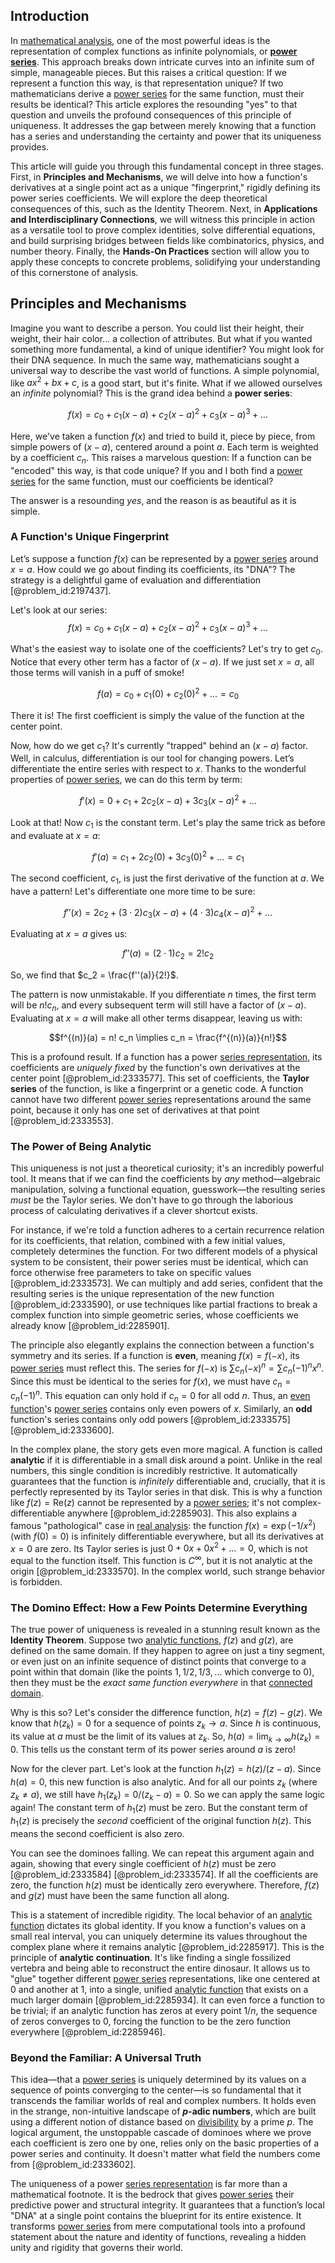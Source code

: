 ## Introduction
In [mathematical analysis](@article_id:139170), one of the most powerful ideas is the representation of complex functions as infinite polynomials, or **[power series](@article_id:146342)**. This approach breaks down intricate curves into an infinite sum of simple, manageable pieces. But this raises a critical question: If we represent a function this way, is that representation unique? If two mathematicians derive a [power series](@article_id:146342) for the same function, must their results be identical? This article explores the resounding "yes" to that question and unveils the profound consequences of this principle of uniqueness. It addresses the gap between merely knowing that a function has a series and understanding the certainty and power that its uniqueness provides.

This article will guide you through this fundamental concept in three stages. First, in **Principles and Mechanisms**, we will delve into how a function's derivatives at a single point act as a unique "fingerprint," rigidly defining its power series coefficients. We will explore the deep theoretical consequences of this, such as the Identity Theorem. Next, in **Applications and Interdisciplinary Connections**, we will witness this principle in action as a versatile tool to prove complex identities, solve differential equations, and build surprising bridges between fields like combinatorics, physics, and number theory. Finally, the **Hands-On Practices** section will allow you to apply these concepts to concrete problems, solidifying your understanding of this cornerstone of analysis.

## Principles and Mechanisms

Imagine you want to describe a person. You could list their height, their weight, their hair color... a collection of attributes. But what if you wanted something more fundamental, a kind of unique identifier? You might look for their DNA sequence. In much the same way, mathematicians sought a universal way to describe the vast world of functions. A simple polynomial, like $ax^2 + bx + c$, is a good start, but it's finite. What if we allowed ourselves an *infinite* polynomial? This is the grand idea behind a **power series**:

$$f(x) = c_0 + c_1(x-a) + c_2(x-a)^2 + c_3(x-a)^3 + \dots$$

Here, we've taken a function $f(x)$ and tried to build it, piece by piece, from simple powers of $(x-a)$, centered around a point $a$. Each term is weighted by a coefficient $c_n$. This raises a marvelous question: If a function can be "encoded" this way, is that code unique? If you and I both find a [power series](@article_id:146342) for the same function, must our coefficients be identical?

The answer is a resounding *yes*, and the reason is as beautiful as it is simple.

### A Function's Unique Fingerprint

Let’s suppose a function $f(x)$ can be represented by a [power series](@article_id:146342) around $x=a$. How could we go about finding its coefficients, its "DNA"? The strategy is a delightful game of evaluation and differentiation [@problem_id:2197437].

Let's look at our series:
$$f(x) = c_0 + c_1(x-a) + c_2(x-a)^2 + c_3(x-a)^3 + \dots$$

What's the easiest way to isolate one of the coefficients? Let's try to get $c_0$. Notice that every other term has a factor of $(x-a)$. If we just set $x=a$, all those terms will vanish in a puff of smoke!

$$f(a) = c_0 + c_1(0) + c_2(0)^2 + \dots = c_0$$

There it is! The first coefficient is simply the value of the function at the center point.

Now, how do we get $c_1$? It's currently "trapped" behind an $(x-a)$ factor. Well, in calculus, differentiation is our tool for changing powers. Let’s differentiate the entire series with respect to $x$. Thanks to the wonderful properties of [power series](@article_id:146342), we can do this term by term:

$$f'(x) = 0 + c_1 + 2c_2(x-a) + 3c_3(x-a)^2 + \dots$$

Look at that! Now $c_1$ is the constant term. Let's play the same trick as before and evaluate at $x=a$:

$$f'(a) = c_1 + 2c_2(0) + 3c_3(0)^2 + \dots = c_1$$

The second coefficient, $c_1$, is just the first derivative of the function at $a$. We have a pattern! Let's differentiate one more time to be sure:

$$f''(x) = 2c_2 + (3 \cdot 2)c_3(x-a) + (4 \cdot 3)c_4(x-a)^2 + \dots$$

Evaluating at $x=a$ gives us:

$$f''(a) = (2 \cdot 1)c_2 = 2!c_2$$

So, we find that $c_2 = \frac{f''(a)}{2!}$.

The pattern is now unmistakable. If you differentiate $n$ times, the first term will be $n!c_n$, and every subsequent term will still have a factor of $(x-a)$. Evaluating at $x=a$ will make all other terms disappear, leaving us with:

$$f^{(n)}(a) = n! c_n \implies c_n = \frac{f^{(n)}(a)}{n!}$$

This is a profound result. If a function has a power [series representation](@article_id:175366), its coefficients are *uniquely fixed* by the function's own derivatives at the center point [@problem_id:2333577]. This set of coefficients, the **Taylor series** of the function, is like a fingerprint or a genetic code. A function cannot have two different [power series](@article_id:146342) representations around the same point, because it only has one set of derivatives at that point [@problem_id:2333553].

### The Power of Being Analytic

This uniqueness is not just a theoretical curiosity; it's an incredibly powerful tool. It means that if we can find the coefficients by *any* method—algebraic manipulation, solving a functional equation, guesswork—the resulting series *must* be the Taylor series. We don't have to go through the laborious process of calculating derivatives if a clever shortcut exists.

For instance, if we're told a function adheres to a certain recurrence relation for its coefficients, that relation, combined with a few initial values, completely determines the function. For two different models of a physical system to be consistent, their power series must be identical, which can force otherwise free parameters to take on specific values [@problem_id:2333573]. We can multiply and add series, confident that the resulting series is the unique representation of the new function [@problem_id:2333590], or use techniques like partial fractions to break a complex function into simple geometric series, whose coefficients we already know [@problem_id:2285901].

The principle also elegantly explains the connection between a function's symmetry and its series. If a function is **even**, meaning $f(x) = f(-x)$, its [power series](@article_id:146342) must reflect this. The series for $f(-x)$ is $\sum c_n(-x)^n = \sum c_n(-1)^n x^n$. Since this must be identical to the series for $f(x)$, we must have $c_n = c_n(-1)^n$. This equation can only hold if $c_n=0$ for all odd $n$. Thus, an [even function](@article_id:164308)'s [power series](@article_id:146342) contains only even powers of $x$. Similarly, an **odd** function's series contains only odd powers [@problem_id:2333575] [@problem_id:2333600].

In the complex plane, the story gets even more magical. A function is called **analytic** if it is differentiable in a small disk around a point. Unlike in the real numbers, this single condition is incredibly restrictive. It automatically guarantees that the function is *infinitely* differentiable and, crucially, that it is perfectly represented by its Taylor series in that disk. This is why a function like $f(z) = \text{Re}(z)$ cannot be represented by a [power series](@article_id:146342); it's not complex-differentiable anywhere [@problem_id:2285903]. This also explains a famous "pathological" case in [real analysis](@article_id:145425): the function $f(x) = \exp(-1/x^2)$ (with $f(0)=0$) is infinitely differentiable everywhere, but all its derivatives at $x=0$ are zero. Its Taylor series is just $0+0x+0x^2+\dots=0$, which is not equal to the function itself. This function is $C^\infty$, but it is not analytic at the origin [@problem_id:2333570]. In the complex world, such strange behavior is forbidden.

### The Domino Effect: How a Few Points Determine Everything

The true power of uniqueness is revealed in a stunning result known as the **Identity Theorem**. Suppose two [analytic functions](@article_id:139090), $f(z)$ and $g(z)$, are defined on the same domain. If they happen to agree on just a tiny segment, or even just on an infinite sequence of distinct points that converge to a point within that domain (like the points $1, 1/2, 1/3, \dots$ which converge to 0), then they must be the *exact same function everywhere* in that [connected domain](@article_id:168996).

Why is this so? Let's consider the difference function, $h(z) = f(z) - g(z)$. We know that $h(z_k)=0$ for a sequence of points $z_k \to a$.
Since $h$ is continuous, its value at $a$ must be the limit of its values at $z_k$. So, $h(a) = \lim_{k\to\infty} h(z_k) = 0$. This tells us the constant term of its power series around $a$ is zero!

Now for the clever part. Let's look at the function $h_1(z) = h(z) / (z-a)$. Since $h(a)=0$, this new function is also analytic. And for all our points $z_k$ (where $z_k \neq a$), we still have $h_1(z_k) = 0/(z_k-a) = 0$. So we can apply the same logic again! The constant term of $h_1(z)$ must be zero. But the constant term of $h_1(z)$ is precisely the *second* coefficient of the original function $h(z)$. This means the second coefficient is also zero.

You can see the dominoes falling. We can repeat this argument again and again, showing that every single coefficient of $h(z)$ must be zero [@problem_id:2333584] [@problem_id:2333574]. If all the coefficients are zero, the function $h(z)$ must be identically zero everywhere. Therefore, $f(z)$ and $g(z)$ must have been the same function all along.

This is a statement of incredible rigidity. The local behavior of an [analytic function](@article_id:142965) dictates its global identity. If you know a function's values on a small real interval, you can uniquely determine its values throughout the complex plane where it remains analytic [@problem_id:2285917]. This is the principle of **analytic continuation**. It's like finding a single fossilized vertebra and being able to reconstruct the entire dinosaur. It allows us to "glue" together different [power series](@article_id:146342) representations, like one centered at 0 and another at 1, into a single, unified [analytic function](@article_id:142965) that exists on a much larger domain [@problem_id:2285934]. It can even force a function to be trivial; if an analytic function has zeros at every point $1/n$, the sequence of zeros converges to 0, forcing the function to be the zero function everywhere [@problem_id:2285946].

### Beyond the Familiar: A Universal Truth

This idea—that a [power series](@article_id:146342) is uniquely determined by its values on a sequence of points converging to the center—is so fundamental that it transcends the familiar worlds of real and complex numbers. It holds even in the strange, non-intuitive landscape of **$p$-adic numbers**, which are built using a different notion of distance based on [divisibility](@article_id:190408) by a prime $p$. The logical argument, the unstoppable cascade of dominoes where we prove each coefficient is zero one by one, relies only on the basic properties of a power series and continuity. It doesn't matter what field the numbers come from [@problem_id:2333602].

The uniqueness of a power [series representation](@article_id:175366) is far more than a mathematical footnote. It is the bedrock that gives [power series](@article_id:146342) their predictive power and structural integrity. It guarantees that a function’s local "DNA" at a single point contains the blueprint for its entire existence. It transforms [power series](@article_id:146342) from mere computational tools into a profound statement about the nature and identity of functions, revealing a hidden unity and rigidity that governs their world.